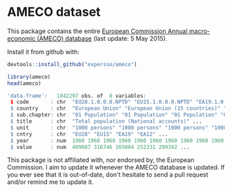 AMECO dataset
=============

This package contains the entire [European Commission Annual macro-economic (AMECO) database](http://ec.europa.eu/economy_finance/db_indicators/ameco/index_en.htm) (last update: 5 May 2015).

Install it from github with:

``` r
devtools::install_github("expersso/ameco")
```

``` r
library(ameco)
head(ameco)
```

``` r
'data.frame':   1842297 obs. of  8 variables:
 $ code       : chr  "EU28.1.0.0.0.NPTD" "EU15.1.0.0.0.NPTD" "EA19.1.0.0.0.NPTD" ...
 $ country    : chr  "European Union" "European Union (15 countries)" "Euro area" ...
 $ sub.chapter: chr  "01 Population" "01 Population" "01 Population" "01 Population" ...
 $ title      : chr  "Total population (National accounts)" ...
 $ unit       : chr  "1000 persons" "1000 persons" "1000 persons" "1000 persons" ...
 $ cntry      : chr  "EU28" "EU15" "EA19" "EA12" ...
 $ year       : num  1960 1960 1960 1960 1960 1960 1960 1960 1960 1960 ...
 $ value      : num  409087 316746 265004 252331 299392 ...
```

This package is not affiliated with, nor endorsed by, the European Commission. I aim to update it whenever the AMECO database is updated. If you ever see that it is out-of-date, don't hesitate to send a pull request and/or remind me to update it.
